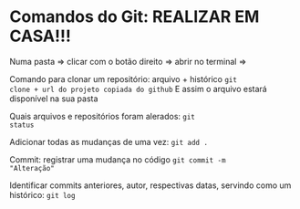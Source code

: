 # Comandos do Git: REALIZAR EM CASA!!!

Numa pasta => clicar com o botão direito => abrir no terminal =>

Comando para clonar um repositório: arquivo + histórico
<code>git clone + url do projeto copiada do github</code>
E assim o arquivo estará disponível na sua pasta

Quais arquivos e repositórios foram alerados:
<code>git status</code>

Adicionar todas as mudanças de uma vez:
<code>git add .</code>

Commit: registrar uma mudança no código
<code>git commit -m "Alteração"</code>

Identificar commits anteriores, autor, respectivas datas, servindo como um histórico:
<code>git log</code>
